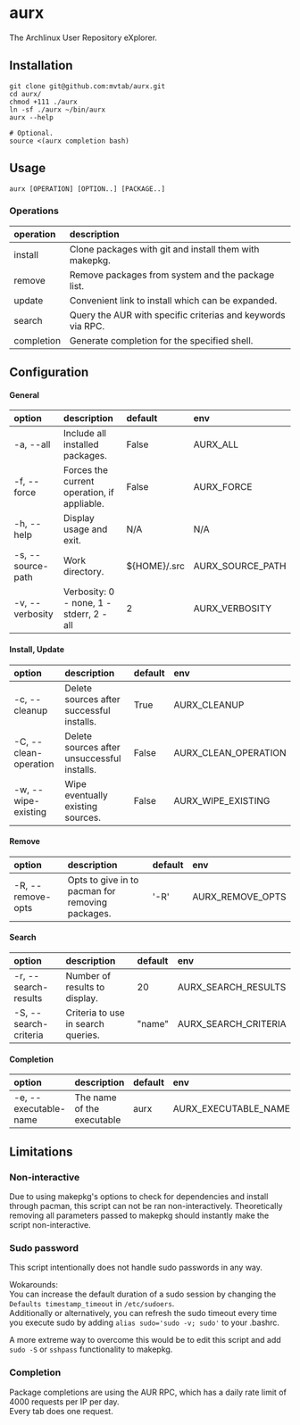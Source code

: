 # aurx
The Archlinux User Repository eXplorer.

## Installation
```
git clone git@github.com:mvtab/aurx.git
cd aurx/
chmod +111 ./aurx
ln -sf ./aurx ~/bin/aurx
aurx --help

# Optional.
source <(aurx completion bash)
```

## Usage
```
aurx [OPERATION] [OPTION..] [PACKAGE..]
``` 

### Operations

operation  | description
:--------- | :----------
install    | Clone packages with git and install them with makepkg.
remove     | Remove packages from system and the package list.
update     | Convenient link to install which can be expanded.
search     | Query the AUR with specific criterias and keywords via RPC.
completion | Generate completion for the specified shell.

## Configuration

#### General
option            | description                                 | default      | env
:---------------- | :------------------------------------------ | :----------- | :--
-a, --all         | Include all installed packages.             | False        | AURX_ALL
-f, --force       | Forces the current operation, if appliable. | False        | AURX_FORCE
-h, --help        | Display usage and exit.                     | N/A          | N/A 
-s, --source-path | Work directory.                             | ${HOME}/.src | AURX_SOURCE_PATH
-v, --verbosity   | Verbosity: 0 - none, 1 - stderr, 2 - all    | 2            | AURX_VERBOSITY

#### Install, Update
option                | description                                 | default | env
:-------------------- | :------------------------------------------ | :------ | :--
-c, --cleanup         | Delete sources after successful installs.   | True    | AURX_CLEANUP
-C, --clean-operation | Delete sources after unsuccessful installs. | False   | AURX_CLEAN_OPERATION
-w, --wipe-existing   | Wipe eventually existing sources.           | False   | AURX_WIPE_EXISTING

#### Remove
option            | description                                      | default | env
:---------------- | :----------------------------------------------- | :------ | :--
-R, --remove-opts | Opts to give in to pacman for removing packages. | '-R'      | AURX_REMOVE_OPTS

#### Search
option                | description                        | default | env
:-------------------- | :--------------------------------- | :------ | :--
-r, --search-results  | Number of results to display.      | 20      | AURX_SEARCH_RESULTS
-S, --search-criteria | Criteria to use in search queries. | "name"  | AURX_SEARCH_CRITERIA

#### Completion
option                | description                | default | env
:-------------------- | :------------------------- | :------ | :--
-e, --executable-name | The name of the executable | aurx    | AURX_EXECUTABLE_NAME

## Limitations

### Non-interactive
Due to using makepkg's options to check for dependencies and install through pacman, this script can not be ran non-interactively.
Theoretically removing all parameters passed to makepkg should instantly make the script non-interactive.

### Sudo password
This script intentionally does not handle sudo passwords in any way.  

Wokarounds:  
You can increase the default duration of a sudo session by changing the `Defaults timestamp_timeout` in `/etc/sudoers`.  
Additionally or alternatively, you can refresh the sudo timeout every time you execute sudo by adding `alias sudo='sudo -v; sudo'` to your .bashrc.  

A more extreme way to overcome this would be to edit this script and add `sudo -S` or `sshpass` functionality to makepkg.

### Completion
Package completions are using the AUR RPC, which has a daily rate limit of 4000 requests per IP per day.  
Every tab does one request.

